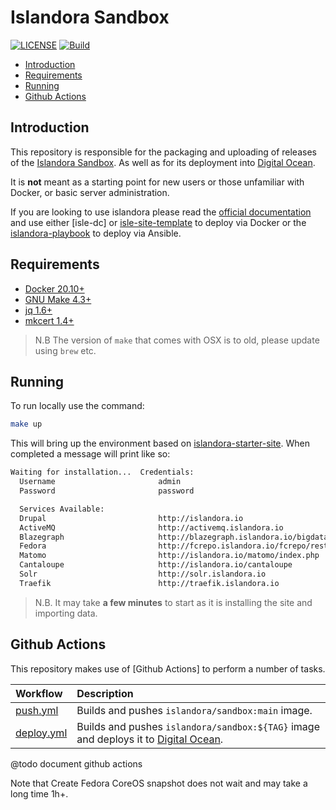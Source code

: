 # Islandora Sandbox <!-- omit in toc -->

[![LICENSE](https://img.shields.io/badge/license-MIT-blue.svg?style=flat-square)](./LICENSE)
[![Build](https://github.com/Islandora-Devops/sandbox/actions/workflows/push.yml/badge.svg)](https://github.com/Islandora-Devops/sandbox/actions/workflows/push.yml)

- [Introduction](#introduction)
- [Requirements](#requirements)
- [Running](#running)
- [Github Actions](#github-actions)

## Introduction

This repository is responsible for the packaging and uploading of releases of
the [Islandora Sandbox]. As well as for its deployment into [Digital Ocean].

It is **not** meant as a starting point for new users or those unfamiliar with
Docker, or basic server administration.

If you are looking to use islandora please read the [official documentation] and
use either [isle-dc] or [isle-site-template] to deploy via Docker or the
[islandora-playbook] to deploy via Ansible.

## Requirements

- [Docker 20.10+](https://docs.docker.com/get-docker/)
- [GNU Make 4.3+](https://www.gnu.org/software/make/)
- [jq 1.6+](https://stedolan.github.io/jq/)
- [mkcert 1.4+](https://github.com/FiloSottile/mkcert)

> N.B The version of `make` that comes with OSX is to old, please update
> using `brew` etc.

## Running

To run locally use the command:

```bash
make up
```

This will bring up the environment based on [islandora-starter-site]. When
completed a message will print like so:

```bash
Waiting for installation...  Credentials:
  Username                       admin
  Password                       password

  Services Available:
  Drupal                         http://islandora.io
  ActiveMQ                       http://activemq.islandora.io
  Blazegraph                     http://blazegraph.islandora.io/bigdata/
  Fedora                         http://fcrepo.islandora.io/fcrepo/rest/
  Matomo                         http://islandora.io/matomo/index.php
  Cantaloupe                     http://islandora.io/cantaloupe
  Solr                           http://solr.islandora.io
  Traefik                        http://traefik.islandora.io
```

> N.B. It may take **a few minutes** to start as it is installing the site and
> importing data.

## Github Actions

This repository makes use of [Github Actions] to perform a number of tasks.

| Workflow                                   | Description                                                                           |
| :----------------------------------------- | :------------------------------------------------------------------------------------ |
| [push.yml](.github/workflows/push.yml)     | Builds and pushes `islandora/sandbox:main` image.                                     |
| [deploy.yml](.github/workflows/deploy.yml) | Builds and pushes `islandora/sandbox:${TAG}` image and deploys it to [Digital Ocean]. |

[Digital Ocean]: https://www.digitalocean.com/
[Islandora Sandbox]: https://sandbox.islandora.ca/
[islandora-playbook]: https://github.com/Islandora-Devops/islandora-playbook
[islandora-starter-site]: https://github.com/Islandora/islandora-starter-site
[isle-site-template]: https://github.com/Islandora-Devops/isle-site-template
[official documentation]: https://islandora.github.io/documentation/


@todo document github actions

Note that Create Fedora CoreOS snapshot does not wait and may take a long time 1h+.